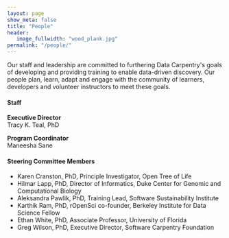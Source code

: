 ```yaml
---
layout: page
show_meta: false
title: "People"
header:
   image_fullwidth: "wood_plank.jpg"
permalink: "/people/"
---
```


Our staff and leadership are committed to furthering Data Carpentry's goals
of developing and providing training to enable data-driven discovery. Our
people plan, learn, adapt and engage
with the community of learners, developers and volunteer instructors to 
meet these goals. 

<h4 id="staff">Staff</h4>

**Executive Director**  
Tracy K. Teal, PhD

**Program Coordinator**  
Maneesha Sane


<h4 id="sc">Steering Committee Members</h4>

<ul>
<li>Karen Cranston, PhD, Principle Investigator, Open Tree of Life 
<li>Hilmar Lapp, PhD, Director of Informatics, Duke Center for Genomic and Computational Biology
<li>Aleksandra Pawlik, PhD, Training Lead, Software Sustainability Institute
<li>Karthik Ram, PhD, rOpenSci co-founder, Berkeley Institute for Data Science Fellow
<li>Ethan White, PhD, Associate Professor, University of Florida
<li>Greg Wilson, PhD, Executive Director, Software Carpentry Foundation
</ul>